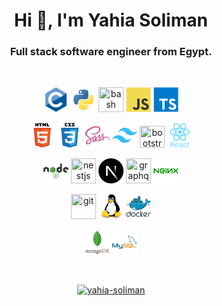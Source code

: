 <h1 align="center">Hi 👋, I'm Yahia Soliman</h1>
<h3 align="center">Full stack software engineer from Egypt.</h3>

<br>

<p align="center">
<img src="https://raw.githubusercontent.com/devicons/devicon/master/icons/c/c-original.svg" title="c" width="40" height="40"/>
<img src="https://raw.githubusercontent.com/devicons/devicon/master/icons/python/python-original.svg" title="python" width="40" height="40"/>
<img src="https://www.svgrepo.com/show/353478/bash-icon.svg" title="bash" width="40" height="40"/> 

<img src="https://raw.githubusercontent.com/devicons/devicon/master/icons/javascript/javascript-original.svg" title="javascript" width="40" height="40"/> 
<img src="https://raw.githubusercontent.com/devicons/devicon/master/icons/typescript/typescript-original.svg" title="typescript" width="40" height="40"/> 
</p>


<p align="center">
<img src="https://raw.githubusercontent.com/devicons/devicon/master/icons/html5/html5-original-wordmark.svg" title="html5" width="40" height="40"/> 
<img src="https://raw.githubusercontent.com/devicons/devicon/master/icons/css3/css3-original-wordmark.svg" title="css3" width="40" height="40"/> 
<img src="https://raw.githubusercontent.com/devicons/devicon/master/icons/sass/sass-original.svg" title="sass" width="40" height="40"/> 
<img src="https://raw.githubusercontent.com/devicons/devicon/master/icons/tailwindcss/tailwindcss-original.svg" title="tailwindcss" width=40 height=40 />
<img src="https://cdn.jsdelivr.net/gh/devicons/devicon@latest/icons/bootstrap/bootstrap-original-wordmark.svg" title="bootstrap" width="40" height="35"/> 
<img src="https://raw.githubusercontent.com/devicons/devicon/master/icons/react/react-original-wordmark.svg" title="react" width="40" height="40"/> 
</p>


<p align="center">
<img src="https://raw.githubusercontent.com/devicons/devicon/master/icons/nodejs/nodejs-original-wordmark.svg" title="nodejs" width="40" height="40"/> 
<img src="https://www.svgrepo.com/show/354107/nestjs.svg" title="nestjs" width="40" height="40"/> 
<img src="https://raw.githubusercontent.com/devicons/devicon/master/icons/nextjs/nextjs-original.svg" title="nextjs" width="40" height="40"/> 
<img src="https://cdn.jsdelivr.net/gh/devicons/devicon@latest/icons/graphql/graphql-plain-wordmark.svg" title="graphql" width="40" height="40"/> 
<img src="https://raw.githubusercontent.com/devicons/devicon/master/icons/nginx/nginx-original.svg" title="nginx" width="40" height="40"/> 
</p>



<p align="center">
<img src="https://cdn.jsdelivr.net/gh/devicons/devicon@latest/icons/git/git-original.svg" title="git" width="40" height="40"/> 
<img src="https://raw.githubusercontent.com/devicons/devicon/master/icons/linux/linux-original.svg" title="linux" width="40" height="40"/> 
<img src="https://raw.githubusercontent.com/devicons/devicon/master/icons/docker/docker-original-wordmark.svg" title="docker" width="40" height="40"/> 
</p>


<p align="center">
<img src="https://raw.githubusercontent.com/devicons/devicon/master/icons/mongodb/mongodb-original-wordmark.svg" title="mongodb" width="40" height="40"/> 
<img src="https://raw.githubusercontent.com/devicons/devicon/master/icons/mysql/mysql-original-wordmark.svg" title="mysql" width="40" height="40"/> 
</p>

<br>

<p align="center"><a href="https://github.com/ryo-ma/github-profile-trophy"><img src="https://github-profile-trophy.vercel.app/?username=yahia-soliman&row=1&column=5&margin-w=8" alt="yahia-soliman" /></a> </p>

